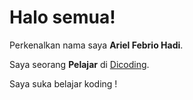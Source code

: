 # Halo semua! 

Perkenalkan nama saya **Ariel Febrio Hadi**.<br>

Saya seorang **Pelajar** di [Dicoding](https://www.dicoding.com/).<br>

Saya suka belajar koding !<br>
